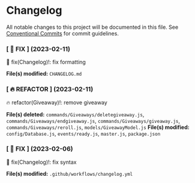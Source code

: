 # Changelog

All notable changes to this project will be documented in this file.
See [Conventional Commits](https://conventionalcommits.org) for commit guidelines.

<!--Changelog start-->

### [ 🐛 FIX ] (2023-02-11)

🐛 fix(Changelog)!: fix formatting



**File(s) modified:** ``CHANGELOG.md``




### [ 🔥 REFACTOR ] (2023-02-11)

🔥 refactor(Giveaway)!: remove giveaway

**File(s) deleted:** `commands/Giveaways/deletegiveaway.js`, `commands/Giveaways/endgiveaway.js`, `commands/Giveaways/giveaway.js`, `commands/Giveaways/reroll.js`, `models/GiveawayModel.js`
**File(s) modified:** `config/Database.js`, `events/ready.js`, `master.js`, `package.json`

### [ 🐛 FIX ] (2023-02-06)

🐛 fix(Changelog)!: fix syntax

**File(s) modified:** `.github/workflows/changelog.yml`


<!--Changelog end-->
